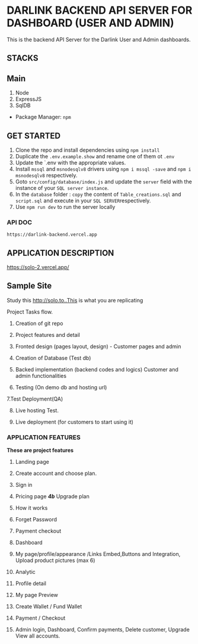 
# DARLINK BACKEND API SERVER FOR DASHBOARD (USER AND ADMIN)

This is the backend API Server for the Darlink User and Admin dashboards.

## STACKS

## Main

1. Node
2. ExpressJS
3. SqlDB

- Package Manager: `npm`

## GET STARTED

1. Clone the repo and install dependencies using `npm install`
2. Duplicate the `.env.example.show` and rename one of them ot `.env`
3. Update the `.env with the appropriate values.
4. Install `mssql` and `msnodesqlv8` drivers using `npm i mssql -save` and `npm i msnodesqlv8` respectively.
5. Goto `src/config/database/index.js` and update the  `server` field with the instance of your `SQL server instance`.
6. In the `database` folder : `copy` the content of `Table_creations.sql` and `script.sql` and execute in your `SQL SERVER`respectively.
7. Use `npm run dev` to run the server locally

### API DOC 
`https://darlink-backend.vercel.app`

## APPLICATION DESCRIPTION

 https://solo-2.vercel.app/



## Sample Site

 Study this http://solo.to..This is what you are replicating

 Project Tasks flow.

1. Creation of git repo

2. Project features and detail

3. Fronted design (pages layout, design) - Customer pages and admin

4. Creation  of Database (Test db)

5. Backed implementation (backend codes and logics) Customer and admin functionalities 

6. Testing (On demo db and hosting url)

7.Test Deployment(QA)

8. Live hosting Test.


9. Live deployment (for customers to start using it)

### APPLICATION FEATURES

**These are project features**

1. Landing page 
2. Create account and choose plan.
3. Sign in
4. Pricing page ***4b*** Upgrade plan
5. How it works
6. Forget Password 
7. Payment checkout

8. Dashboard 
9. My page/profile/appearance /Links Embed,Buttons and Integration, Upload product pictures (max 6)

10. Analytic

11. Profile detail 

12. My page Preview

14. Create Wallet / Fund Wallet
15. Payment / Checkout
 
16. Admin login, Dashboard,   Confirm payments, Delete customer, Upgrade View all accounts.